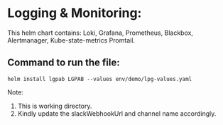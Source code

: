 # Logging & Monitoring:
This helm chart contains:
    Loki,
    Grafana,
    Prometheus,
    Blackbox,
    Alertmanager,
    Kube-state-metrics
    Promtail.

## Command to run the file:
`helm install lgpab LGPAB --values env/demo/lpg-values.yaml`

Note: 
1. This is working directory.
2. Kindly update the slackWebhookUrl and channel name accordingly.
